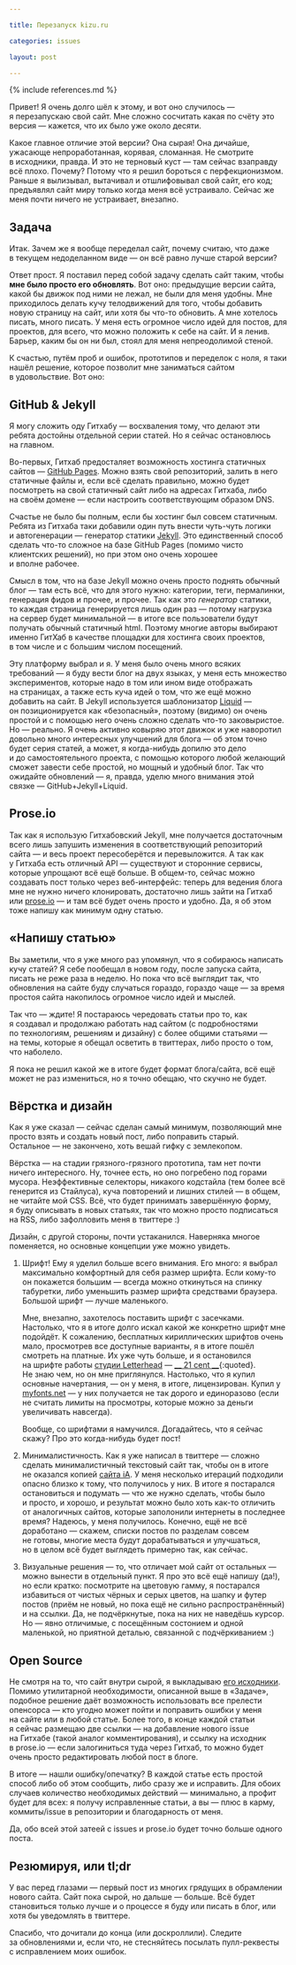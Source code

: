 ```yaml
---

title: Перезапуск kizu.ru

categories: issues

layout: post

---
```

{% include references.md %}

Привет! Я очень долго шёл к этому, и вот оно случилось — я перезапускаю свой сайт. Мне сложно сосчитать какая по счёту это версия — кажется, что их было уже около десяти.

Какое главное отличие этой версии? Она сырая! Она дичайше, ужасающе непроработанная, корявая, сломанная. Не смотрите в исходники, правда. И это не терновый куст — там сейчас взаправду всё плохо. Почему? Потому что я решил бороться с перфекционизмом. Раньше я вылизывал, вытачивал и отшлифовывал свой сайт, его код; предъявлял сайт миру только когда меня всё устраивало. Сейчас же меня почти ничего не устраивает, внезапно.

## Задача

Итак. Зачем же я вообще переделал сайт, почему считаю, что даже в текущем недоделанном виде — он всё равно лучше старой версии?

Ответ прост. Я поставил перед собой задачу сделать сайт таким, чтобы **мне было просто его обновлять**. Вот оно: предыдущие версии сайта, какой бы движок под ними не лежал, не были для меня удобны. Мне приходилось делать кучу телодвижений для того, чтобы добавить новую страницу на сайт, или хотя бы что-то обновить. А мне хотелось писать, много писать. У меня есть огромное число идей для постов, для проектов, для всего, что можно положить к себе на сайт. И я ленив. Барьер, каким бы он ни был, стоял для меня непреодолимой стеной.

К счастью, путём проб и ошибок, прототипов и переделок с ноля, я таки нашёл решение, которое позволит мне заниматься сайтом в удовольствие. Вот оно:

## GitHub & Jekyll

Я могу сложить оду Гитхабу — восхваления тому, что делают эти ребята достойны отдельной серии статей. Но я сейчас остановлюсь на главном.

Во-первых, Гитхаб предосталяет возможность хостинга статичных сайтов — [GitHub Pages](http://pages.github.com). Можно взять свой репозиторий, залить в него статичные файлы и, если всё сделать правильно, можно будет посмотреть на свой статичный сайт либо на адресах Гитхаба, либо на своём домене — если настроить соответствующим образом DNS.

Счастье не было бы полным, если бы хостинг был совсем статичным. Ребята из Гитхаба таки добавили один путь внести чуть-чуть логики и автогенерации — генератор статики [Jekyll](https://github.com/mojombo/jekyll#readme). Это единственный способ сделать что-то сложное на базе GitHub Pages (помимо чисто клиентских решений), но при этом оно очень хорошее и вполне рабочее.

Смысл в том, что на базе Jekyll можно очень просто поднять обычный блог — там есть всё, что для этого нужно: категории, теги, пермалинки, генерация фидов и прочее, и прочее. Так как это _генератор_ статики, то каждая страница генерируется лишь один раз — потому нагрузка на сервер будет минимальной — в итоге все пользователи будут получать обычный статичный html. Поэтому многие авторы выбирают именно ГитХаб в качестве площадки для хостинга своих проектов, в том числе и с большим числом посещений.

Эту платформу выбрал и я. У меня было очень много всяких требований — я буду вести блог на двух языках, у меня есть множество экспериментов, которые надо в том или ином виде отображать на страницах, а также есть куча идей о том, что же ещё можно добавить на сайт. В Jekyll используется шаблонизатор [Liquid](http://liquidmarkup.org) — он позиционируется как «безопасный», поэтому (видимо) он очень простой и с помощью него очень сложно сделать что-то заковыристое. Но — реально. Я очень активно ковыряю этот движок и уже наворотил довольно много интересных улучшений для блога — об этом точно будет серия статей, а может, я когда-нибудь допилю это дело и до самостоятельного проекта, с помощью которого любой желающий сможет завести себе простой, но мощный и удобный блог. Так что ожидайте обновлений — я, правда, уделю много внимания этой связке — GitHub+Jekyll+Liquid.

## Prose.io

Так как я использую Гитхабовский Jekyll, мне получается достаточным всего лишь запушить изменения в соответствующий репозиторий сайта — и весь проект пересоберётся и перевыложится. А так как у Гитхаба есть отличный API — существуют и сторонние сервисы, которые упрощают всё ещё больше. В общем-то, сейчас можно создавать пост только через веб-интерфейс: теперь для ведения блога мне не нужно ничего клонировать, достаточно лишь зайти на Гитхаб или [prose.io](http://prose.io) — и там всё будет очень просто и удобно. Да, я об этом тоже напишу как минимум одну статью.

## «Напишу статью»

Вы заметили, что я уже много раз упомянул, что я собираюсь написать кучу статей? Я себе пообещал в новом году, после запуска сайта, писать не реже раза в неделю. Но пока что всё выглядит так, что обновления на сайте буду случаться гораздо, гораздо чаще — за время простоя сайта накопилось огромное число идей и мыслей.

Так что — ждите! Я постараюсь чередовать статьи про то, как я создавал и продолжаю работать над сайтом (с подробностями по технологиям, решениям и дизайну) с более общими статьями — на темы, которые я обещал осветить в твиттерах, либо просто о том, что наболело.

Я пока не решил какой же в итоге будет формат блога/сайта, всё ещё может не раз измениться, но я точно обещаю, что скучно не будет.

## Вёрстка и дизайн

Как я уже сказал — сейчас сделан самый минимум, позволяющий мне просто взять и создать новый пост, либо поправить старый. Остальное — не закончено, хоть вешай гифку с землекопом.

Вёрстка — на стадии грязного-грязного прототипа, там нет почти ничего интересного. Ну, точнее есть, но оно погребено под горами мусора. Неэффективные селекторы, никакого кодстайла (тем более всё генерится из Стайлуса), куча повторений и лишних стилей — в общем, не читайте мой CSS. Всё, что будет принимать завершённую форму, я буду описывать в новых статьях, так что можно просто подписаться на RSS, либо зафолловить меня в твиттере :)

Дизайн, с другой стороны, почти устаканился. Наверняка многое поменяется, но основные концепции уже можно увидеть.

1. Шрифт! Ему я уделил больше всего внимания. Его много: я выбрал максимально комфортный для себя размер шрифта. Если кому-то он покажется большим — всегда можно откинуться на спинку табуретки, либо уменьшить размер шрифта средствами браузера. Большой шрифт — лучше маленького.

    Мне, внезапно, захотелось поставить шрифт с засечками. Настолько, что я в итоге долго искал какой же конкретно шрифт мне подойдёт. К сожалению, бесплатных кириллических шрифтов очень мало, просмотрев все доступные варианты, я в итоге пошёл смотреть на платные. Их уже чуть больше, и я остановился на шрифте работы [студии Letterhead](http://www.letterhead.ru) — [__ 21 cent __](http://www.letterhead.ru/Fonts/21cent.html){:quoted}. Не знаю чем, но он мне приглянулся. Настолько, что я купил основные начертания, — он у меня, в итоге, лицензирован. Купил у [myfonts.net](http://www.myfonts.com/fonts/letterheadrussia/21-cent/) — у них получается не так дорого и единоразово (если не считать лимиты на просмотры, которые можно за деньги увеличивать навсегда).

    Вообще, со шрифтами я намучился. Догадайтесь, что я сейчас скажу? Про это когда-нибудь будет пост!

2. Минималистичность. Как я уже написал в твиттере — сложно сделать минималистичный текстовый сайт так, чтобы он в итоге не оказался копией [сайта iA](http://informationarchitects.net). У меня несколько итераций подходили опасно близко к тому, что получилось у них. В итоге я постарался остановиться и подумать — что же нужно сделать, чтобы было и просто, и хорошо, и результат можно было хоть как-то отличить от аналогичных сайтов, которые заполонили интернеты в последнее время? Надеюсь, у меня получилось. Конечно, ещё не всё доработано — скажем, списки постов по разделам совсем не готовы, многие места будут дорабатываться и улучшаться, но в целом всё будет выглядеть примерно так, как сейчас.

3. Визуальные решения — то, что отличает мой сайт от остальных — можно вынести в отдельный пункт. Я про это всё ещё напишу (да!), но если кратко: посмотрите на цветовую гамму, я постарался избавиться от чистых чёрных и серых цветов, на шапку и футер постов (приём не новый, но пока ещё не сильно распространённый) и на ссылки. Да, не подчёркнутые, пока на них не наведёшь курсор. Но — явно отличимые, с посещённым состонием и одной маленькой, но приятной деталью, связанной с подчёркиванием :)

## Open Source

Не смотря на то, что сайт внутри сырой, я выкладываю [его исходники](https://github.com/kizu/kizu.github.com/). Помимо утилитарной необходимости, описанной выше в «Задаче», подобное решение даёт возможность использовать все прелести опенсорса — кто угодно может пойти и поправить ошибки у меня на сайте или в любой статье. Более того, в конце каждой статьи я сейчас размещаю две ссылки — на добавление нового issue на Гитхабе (такой аналог комментирования), и ссылку на исходник в prose.io — если залогиниться туда через Гитхаб, то можно будет очень просто редактировать любой пост в блоге.

В итоге — нашли ошибку/опечатку? В каждой статье есть простой способ либо об этом сообщить, либо сразу же и исправить. Для обоих случаев количество необходимых действий — минимально, а профит будет для всех: я получу исправленные статьи, а вы — плюс в карму, коммиты/issue в репозитории и благодарность от меня.

Да, обо всей этой затеей с issues и prose.io будет точно больше одного поста.

## Резюмируя, или tl;dr

У вас перед глазами — первый пост из многих грядущих в обрамлении нового сайта. Сайт пока сырой, но дальше — больше. Всё будет становиться только лучше и о процессе я буду или писать в блог, или хотя бы уведомлять в твиттере.

Спасибо, что дочитали до конца (или доскроллили). Следите за обновлениями и, если что, не стесняйтесь посылать пулл-реквесты с исправлением моих ошибок.